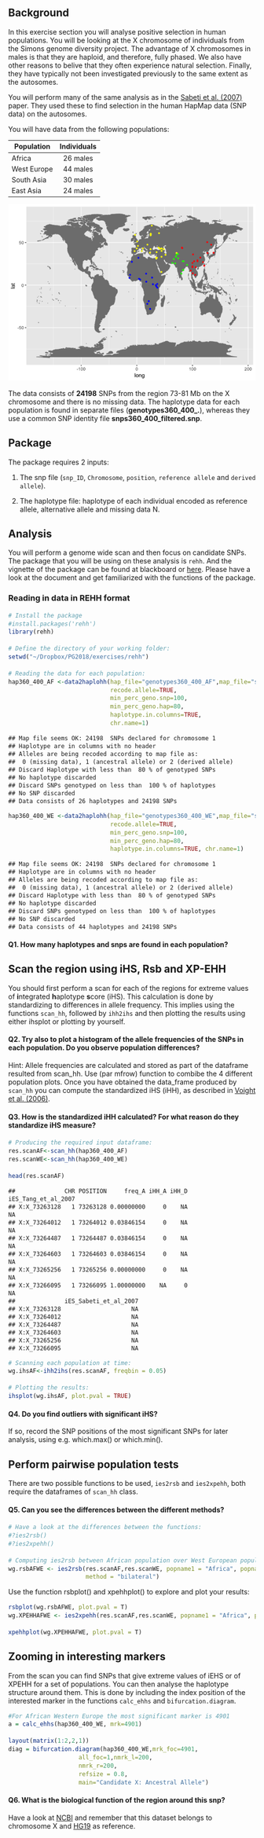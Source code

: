 Background
----------

In this exercise section you will analyse positive selection in human populations. You will be looking at the X chromosome of individuals from the Simons genome diversity project. The advantage of X chromosomes in males is that they are haploid, and therefore, fully phased. We also have other reasons to belive that they often experience natural selection. Finally, they have typically not been investigated previously to the same extent as the autosomes.

You will perform many of the same analysis as in the [Sabeti et al. (2007)](https://www.nature.com/articles/nature06250) paper. They used these to find selection in the human HapMap data (SNP data) on the autosomes.

You will have data from the following populations:

| Population  | Individuals |
|-------------|:-----------:|
| Africa      |   26 males  |
| West Europe |   44 males  |
| South Asia  |   30 males  |
| East Asia   |   24 males  |

![](img/unnamed-chunk-1-1.png)

The data consists of **24198** SNPs from the region 73-81 Mb on the X chromosome and there is no missing data. The haplotype data for each population is found in separate files (**genotypes360\_400\_.**), whereas they use a common SNP identity file **snps360\_400\_filtered.snp**.

Package
-------

The package requires 2 inputs:

1.  The snp file (`snp_ID`, `Chromosome`, `position`, `reference allele` and `derived allele`).

2.  The haplotype file: haplotype of each individual encoded as reference allele, alternative allele and missing data N.

Analysis
--------

You will perform a genome wide scan and then focus on candidate SNPs. The package that you will be using on these analysis is `rehh`. And the vignette of the package can be found at blackboard or [here](https://cran.r-project.org/web/packages/rehh/vignettes/rehh.pdf). Please have a look at the document and get familiarized with the functions of the package.

### Reading in data in REHH format

``` r
# Install the package
#install.packages('rehh')
library(rehh)

# Define the directory of your working folder:
setwd("~/Dropbox/PG2018/exercises/rehh")

# Reading the data for each population:
hap360_400_AF <-data2haplohh(hap_file="genotypes360_400_AF",map_file="snps360_400_filtered",
                             recode.allele=TRUE, 
                             min_perc_geno.snp=100,
                             min_perc_geno.hap=80,
                             haplotype.in.columns=TRUE,
                             chr.name=1)
```

    ## Map file seems OK: 24198  SNPs declared for chromosome 1 
    ## Haplotype are in columns with no header
    ## Alleles are being recoded according to map file as:
    ##  0 (missing data), 1 (ancestral allele) or 2 (derived allele)
    ## Discard Haplotype with less than  80 % of genotyped SNPs
    ## No haplotype discarded
    ## Discard SNPs genotyped on less than  100 % of haplotypes
    ## No SNP discarded
    ## Data consists of 26 haplotypes and 24198 SNPs

``` r
hap360_400_WE <-data2haplohh(hap_file="genotypes360_400_WE",map_file="snps360_400_filtered",
                             recode.allele=TRUE,
                             min_perc_geno.snp=100,
                             min_perc_geno.hap=80,
                             haplotype.in.columns=TRUE, chr.name=1)
```

    ## Map file seems OK: 24198  SNPs declared for chromosome 1 
    ## Haplotype are in columns with no header
    ## Alleles are being recoded according to map file as:
    ##  0 (missing data), 1 (ancestral allele) or 2 (derived allele)
    ## Discard Haplotype with less than  80 % of genotyped SNPs
    ## No haplotype discarded
    ## Discard SNPs genotyped on less than  100 % of haplotypes
    ## No SNP discarded
    ## Data consists of 44 haplotypes and 24198 SNPs

#### Q1. How many haplotypes and snps are found in each population?

Scan the region using iHS, Rsb and XP-EHH
-----------------------------------------

You should first perform a scan for each of the regions for extreme values of **i**ntegrated **h**aplotype **s**core (iHS). This calculation is done by standardizing to differences in allele frequency. This implies using the functions `scan_hh`, followed by `ihh2ihs` and then plotting the results using either ihsplot or plotting by yourself.

#### Q2. Try also to plot a histogram of the allele frequencies of the SNPs in each population. Do you observe population differences?

Hint: Allele frequencies are calculated and stored as part of the dataframe resulted from scan\_hh. Use (par mfrow) function to combibe the 4 different population plots. Once you have obtained the data\_frame produced by `scan_hh` you can compute the standardized iHS (iHH), as described in [Voight et al. (2006)](http://journals.plos.org/plosbiology/article?id=10.1371/journal.pbio.0040072).

#### Q3. How is the standardized iHH calculated? For what reason do they standardize iHS measure?

``` r
# Producing the required input dataframe:
res.scanAF<-scan_hh(hap360_400_AF)
res.scanWE<-scan_hh(hap360_400_WE)

head(res.scanAF)
```

    ##              CHR POSITION     freq_A iHH_A iHH_D iES_Tang_et_al_2007
    ## X:X_73263128   1 73263128 0.00000000     0    NA                  NA
    ## X:X_73264012   1 73264012 0.03846154     0    NA                  NA
    ## X:X_73264487   1 73264487 0.03846154     0    NA                  NA
    ## X:X_73264603   1 73264603 0.03846154     0    NA                  NA
    ## X:X_73265256   1 73265256 0.00000000     0    NA                  NA
    ## X:X_73266095   1 73266095 1.00000000    NA     0                  NA
    ##              iES_Sabeti_et_al_2007
    ## X:X_73263128                    NA
    ## X:X_73264012                    NA
    ## X:X_73264487                    NA
    ## X:X_73264603                    NA
    ## X:X_73265256                    NA
    ## X:X_73266095                    NA

``` r
# Scanning each population at time:
wg.ihsAF<-ihh2ihs(res.scanAF, freqbin = 0.05) 

# Plotting the results:
ihsplot(wg.ihsAF, plot.pval = TRUE)
```

#### Q4. Do you find outliers with significant iHS?

If so, record the SNP positions of the most significant SNPs for later analysis, using e.g. which.max() or which.min().

Perform pairwise population tests
---------------------------------

There are two possible functions to be used, `ies2rsb` and `ies2xpehh`, both require the dataframes of `scan_hh` class.

#### Q5. Can you see the differences between the different methods?

``` r
# Have a look at the differences between the functions:
#?ies2rsb()
#?ies2xpehh()

# Computing ies2rsb between African population over West European population:
wg.rsbAFWE <- ies2rsb(res.scanAF,res.scanWE, popname1 = "Africa", popname2 = "W Europe",
                      method = "bilateral")
```

Use the function rsbplot() and xpehhplot() to explore and plot your results:

``` r
rsbplot(wg.rsbAFWE, plot.pval = T)
wg.XPEHHAFWE <- ies2xpehh(res.scanAF,res.scanWE, popname1 = "Africa", popname2 = "W Europe", method = "bilateral")

xpehhplot(wg.XPEHHAFWE, plot.pval = T)
```

Zooming in interesting markers
------------------------------

From the scan you can find SNPs that give extreme values of iEHS or of XPEHH for a set of populations. You can then analyse the haplotype structure around them. This is done by including the index position of the interested marker in the functions `calc_ehhs` and `bifurcation.diagram`.

``` r
#For African Western Europe the most significant marker is 4901
a = calc_ehhs(hap360_400_WE, mrk=4901)

layout(matrix(1:2,2,1))
diag = bifurcation.diagram(hap360_400_WE,mrk_foc=4901,
                    all_foc=1,nmrk_l=200,
                    nmrk_r=200, 
                    refsize = 0.8,
                    main="Candidate X: Ancestral Allele")
```

#### Q6. What is the biological function of the region around this snp?

Have a look at [NCBI](ncbi.nlm.nih.gov) and remember that this dataset belongs to chromosome X and [HG19](https://www.ncbi.nlm.nih.gov/assembly/GCF_000001405.13/) as reference.
